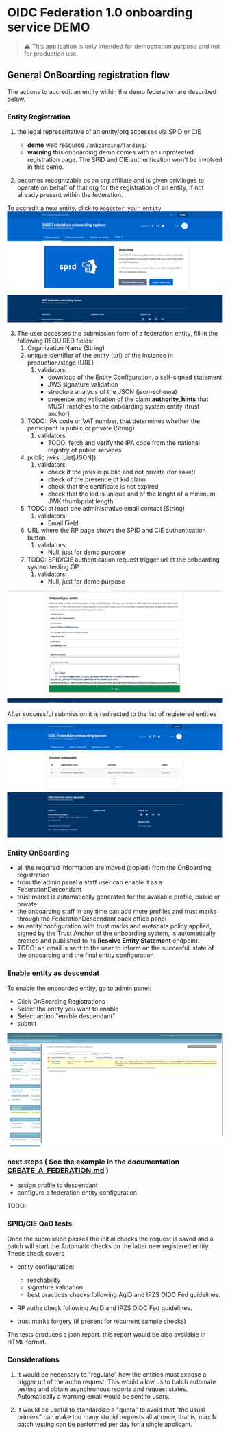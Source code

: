 # OIDC Federation 1.0 onboarding service DEMO

> ⚠️ This application is only intended for demostration purpose and not for production use.

## General OnBoarding registration flow

The actions to accredit an entity within the demo federation are described below.

### Entity Registration

1. the legal representative of an entity/org accesses via SPID or CIE
   - __demo__ web resource `/onboarding/landing/`
   - __warning__ this onboarding demo comes with an unprotected registration page.
   The SPID and CIE authentication won't be involved in this demo.

2. becomes recognizable as an org affiliate and is given privileges to operate on
behalf of that org for the registration of an entity, if not already present within the federation.

To accredit a new entity, click to `Register your entity`
![Onboarding landing](../images/onboarding_landing.png)

3. The user accesses the submission form of a federation entity, fill in the following REQUIRED fields:
    1. Organization Name (String)
    2. unique identifier of the entity (url) of the instance in production/stage (URL)
        1. validators:
            - download of the Entity Configuration, a self-signed statement
            - JWS signature validation
            - structure analysis of the JSON (json-schema)
            - presence and validation of the claim  __authority_hints__ that MUST matches to the onboarding system entity (trust anchor)
    3. TODO: IPA code or VAT number, that determines whether the participant is public or private (String)
        1. validators:
            - TODO: fetch and verify the IPA code from the national registry of public services
    4. public jwks (List[JSON])
        1. validators:
            - check if the jwks is public and not private (for sake!)
            - check of the presence of kid claim
            - check that the certificate is not expired
            - check that the kid is unique and of the lenght of a minimum JWK thumbprint length
    5. TODO: at least one administrative email contact (String)
        1. validators:
            - Email Field
    6. URL where the RP page shows the SPID and CIE authentication button
        1. validators:
            - Null, just for demo purpose
    7. TODO: SPID/CIE authentication request trigger url at the onboarding system testing OP
        1. validators:
            - Null, just for demo purpose

![Registration entity](../images/fillregistration.png)

After successful submission it is redirected to the list of registered entities

![entity list](../images/listentity.png)

### Entity OnBoarding

- all the required information are moved (copied) from the OnBoarding registration 
- from the admin panel a staff user can enable it as a FederationDescendant
- trust marks is automatically generated for the available profile, public or private
- the onboarding staff in any time can add more profiles and trust marks  through the FederationDescendant back office panel
- an entity configuration with trust marks and metadata policy applied, signed by the Trust Anchor of the onboarding system, is automatically created and published to its __Resolve Entity Statement__ endpoint.
- TODO: an email is sent to the user to inform on the succesfull state of the onboarding and the final entity configuration

### Enable entity as descendat

To enable the onboarded entity, go to admin panel:

- Click OnBoarding Registrations
- Select the entity you want to enable 
- Select action "enable descendant"
- submit

![admin enable descendat](../images/enable_descendant.png)

### next steps ( See the example in the documentation [CREATE_A_FEDERATION.md](../CREATE_A_FEDERATION.md) )

- assign profile to descendant
- configure a federation entity configuration

TODO:
### SPID/CIE QaD tests

Once the submission passes the initial checks the request is saved and a batch will start the
Automatic checks on the latter new registered entity. These check covers

- entity configuration:
    - reachability
    - signature validation
    - best practices checks following AgID and IPZS OIDC Fed guidelines.

- RP authz check following AgID and IPZS OIDC Fed guidelines.
- trust marks forgery (if present for recurrent sample checks)

The tests produces a json report.
this report would be also available in HTML format.

### Considerations

1. it would be necessary to "regulate" how the entities must expose a trigger url of the authn request.
This would allow us to batch automate testing and obtain asynchronous reports and request states.
Automatically a warning email would be sent to users.

2. It would be useful to standardize a "quota" to avoid that "the usual primers"
can make too many stupid requests all at once, that is, max N batch testing can be performed per day for a single applicant.
